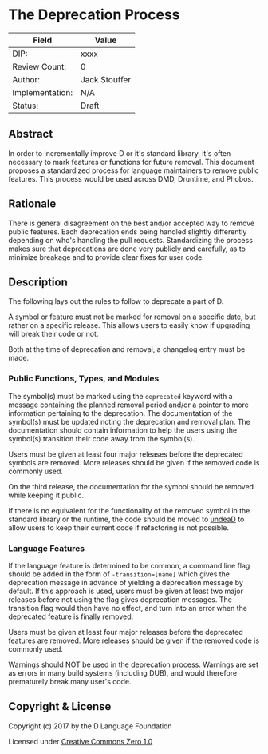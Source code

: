 # The Deprecation Process

| Field | Value |
|-----------------|-----------------------------------------------------------------|
| DIP:            | xxxx |
| Review Count:   | 0 |
| Author:         | Jack Stouffer |
| Implementation: | N/A |
| Status:         | Draft |

## Abstract

In order to incrementally improve D or it's standard library, it's often necessary to
mark features or functions for future removal. This document proposes a standardized
process for language maintainers to remove public features. This process would be 
used across DMD, Druntime, and Phobos.

## Rationale

There is general disagreement on the best and/or accepted way to remove public
features. Each deprecation ends being handled slightly differently depending on
who's handling the pull requests. Standardizing the process makes sure that
deprecations are done very publicly and carefully, as to minimize breakage and
to provide clear fixes for user code.

## Description

The following lays out the rules to follow to deprecate a part of D.

A symbol or feature must not be marked for removal on a specific date, but rather on a
specific release. This allows users to easily know if upgrading will break their
code or not.

Both at the time of deprecation and removal, a changelog entry must be made.

### Public Functions, Types, and Modules

The symbol(s) must be marked using the `deprecated` keyword with a message containing
the planned removal period and/or a pointer to more information pertaining to the
deprecation. The documentation of the symbol(s) must be updated noting the
deprecation and removal plan. The documentation should contain information to help
the users using the symbol(s) transition their code away from the symbol(s).

Users must be given at least four major releases before the deprecated symbols
are removed. More releases should be given if the removed code is commonly used.

On the third release, the documentation for the symbol should be removed while
keeping it public.

If there is no equivalent for the functionality of the removed symbol in the
standard library or the runtime, the code should be moved to
[undeaD](https://github.com/dlang/undeaD) to allow users to keep their current
code if refactoring is not possible.

### Language Features

If the language feature is determined to be common, a command line flag should
be added in the form of `-transition=[name]` which gives the deprecation message
in advance of yielding a deprecation message by default. If this approach is used,
users must be given at least two major releases before not using the flag gives
deprecation messages. The transition flag would then have no effect, and turn
into an error when the deprecated feature is finally removed.

Users must be given at least four major releases before the deprecated features
are removed. More releases should be given if the removed code is commonly used.

Warnings should NOT be used in the deprecation process. Warnings are set as errors
in many build systems (including DUB), and would therefore prematurely break many
user's code.

## Copyright & License

Copyright (c) 2017 by the D Language Foundation

Licensed under [Creative Commons Zero 1.0](https://creativecommons.org/publicdomain/zero/1.0/legalcode.txt)
